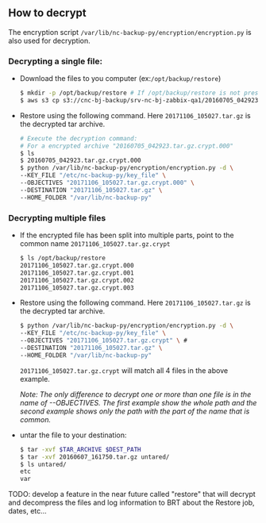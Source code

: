 ## How to decrypt

The encryption script `/var/lib/nc-backup-py/encryption/encryption.py` is also used for decryption.

### Decrypting a single file:

* Download the files to you computer (ex:`/opt/backup/restore`)
  ```bash
  $ mkdir -p /opt/backup/restore # If /opt/backup/restore is not present
  $ aws s3 cp s3://cnc-bj-backup/srv-nc-bj-zabbix-qa1/20160705_042923.tar.gz.crypt.000 /opt/backup/restore
  ```

* Restore using the following command. Here `20171106_105027.tar.gz` is the decrypted tar archive.
  ```bash
  # Execute the decryption command:
  # For a encrypted archive "20160705_042923.tar.gz.crypt.000"
  $ ls
  $ 20160705_042923.tar.gz.crypt.000
  $ python /var/lib/nc-backup-py/encryption/encryption.py -d \
  --KEY_FILE "/etc/nc-backup-py/key_file" \
  --OBJECTIVES "20171106_105027.tar.gz.crypt.000" \
  --DESTINATION "20171106_105027.tar.gz" \
  --HOME_FOLDER "/var/lib/nc-backup-py"
  ```

### Decrypting multiple files

* If the encrypted file has been split into multiple parts, point to the common name `20171106_105027.tar.gz.crypt`
  ```bash
  $ ls /opt/backup/restore
  20171106_105027.tar.gz.crypt.000
  20171106_105027.tar.gz.crypt.001
  20171106_105027.tar.gz.crypt.002
  20171106_105027.tar.gz.crypt.003
  ```

* Restore using the following command. Here `20171106_105027.tar.gz` is the decrypted tar archive.

  ```bash
  $ python /var/lib/nc-backup-py/encryption/encryption.py -d \
  --KEY_FILE "/etc/nc-backup-py/key_file" \
  --OBJECTIVES "20171106_105027.tar.gz.crypt" \ #
  --DESTINATION "20171106_105027.tar.gz" \
  --HOME_FOLDER "/var/lib/nc-backup-py"
  ```
  `20171106_105027.tar.gz.crypt` will match all 4 files in the above example.


  *Note: The only difference to decrypt one or more than one file is in the name of --OBJECTIVES. The first example show the whole path and the second example shows only the path with the part of the name that is common.*

* untar the file to your destination:

  ```bash
  $ tar -xvf $TAR_ARCHIVE $DEST_PATH
  $ tar -xvf 20160607_161750.tar.gz untared/
  $ ls untared/
  etc
  var
  ```

TODO: develop a feature in the near future called "restore" that will decrypt and decompress the files and log information to BRT about the Restore job, dates, etc...
